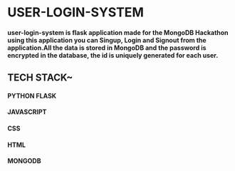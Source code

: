 # USER-LOGIN-SYSTEM

#### user-login-system is flask application made for the MongoDB Hackathon using this application you can Singup, Login and Signout from the application.All the data is stored in MongoDB and the password is encrypted in the database, the id is uniquely generated for each user.



## TECH STACK~
#### PYTHON FLASK
#### JAVASCRIPT
#### CSS
#### HTML
#### MONGODB 
